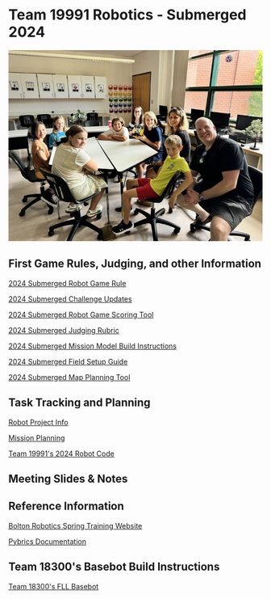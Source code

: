 # Team 19991 Robotics - Submerged 2024
<center>
<img src="fll-19991.png" width="800">
</center>

## First Game Rules, Judging, and other Information
[2024 Submerged Robot Game Rule](https://firstinspires.blob.core.windows.net/fll/challenge/2024-25/fll-challenge-submerged-rgr-eng.pdf)

[2024 Submerged Challenge Updates](https://firstinspires.blob.core.windows.net/fll/challenge/2024-25/fll-challenge-updates-and-clarifications.pdf)

[2024 Submerged Robot Game Scoring Tool](https://eventhub.firstinspires.org/scoresheet)

[2024 Submerged Judging Rubric](https://firstinspires.blob.core.windows.net/fll/challenge/2024-25/fll-challenge-submerged-rubrics-color.pdf)

[2024 Submerged Mission Model Build Instructions](https://www.firstlegoleague.org/season?__hstc=212927755.dbef977658b50c7f632f87d695f2bbe3.1722951784801.1723652535897.1724766434780.5&__hssc=212927755.1.1724766434780&__hsfp=3531153208)

[2024 Submerged Field Setup Guide](https://docs.google.com/presentation/d/1tI0MJXJH19z141av1CC6lwUby5iERwdhnWmgEx6pxns/edit?pli=1#slide=id.g2f5cf425f3e_0_455)

[2024 Submerged Map Planning Tool](https://flltools.flltutorials.com/drawplan)

## Task Tracking and Planning
[Robot Project Info](https://docs.google.com/document/d/1ubIg5bTiTGuGmL1Dgg-yhrOHEVOF6r5qDaiEzJN3C5M/)

[Mission Planning](https://docs.google.com/spreadsheets/d/13WemKwUhrlFnUh6gTCBOrBsw_2ghDaJ3/edit?invite=CIKViuQL&exids=71471469%2C71471463&gid=1650685608#gid=1650685608)


[Team 19991's 2024 Robot Code](https://github.com/jth214/fll-19991-fall-2024)

## Meeting Slides & Notes

## Reference Information
[Bolton Robotics Spring Training Website](https://fssfll.github.io/fssfll/)

[Pybrics Documentation](https://pybricks.com/ev3-micropython/index.html)

## Team 18300's Basebot Build Instructions
<a class="buildin3d-instructions" href="https://platform.buildin3d.com/instructions/987-team-18300-s-fll-basebot" width="710" height="590">Team 18300's FLL Basebot</a><script async src="https://platform.buildin3d.com/embed_widget.js"></script>

